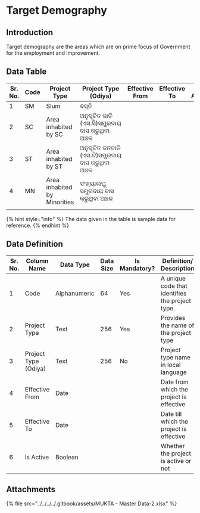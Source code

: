 # Target Demography

## Introduction

Target demography are the areas which are on prime focus of Government for the employment and improvement.

## Data Table

| Sr. No. | Code | Project Type                 | Project Type (Odiya)                               | Effective From | Effective To | Is Active |
| ------- | ---- | ---------------------------- | -------------------------------------------------- | -------------- | ------------ | --------- |
| 1       | SM   | Slum                         | ବସ୍ତି                                              |                |              |           |
| 2       | SC   | Area inhabited by SC         | ଅନୁସୂଚିତ ଜାତି (ଏସ.ସି)ସମ୍ପ୍ରଦାୟ ବାସ କରୁଥିବା ଅଞ୍ଚଳ   |                |              |           |
| 3       | ST   | Area inhabited by ST         | ଅନୁସୂଚିତ ଜନଜାତି (ଏସ.ଟି)ସମ୍ପ୍ରଦାୟ ବାସ କରୁଥିବା ଅଞ୍ଚଳ |                |              |           |
| 4       | MN   | Area inhabited by Minorities | ସଂଖ୍ୟାଲଘୁ ସମ୍ପ୍ରଦାୟ ବାସ କରୁଥିବା ଅଞ୍ଚଳ              |                |              |           |
|         |      |                              |                                                    |                |              |           |

{% hint style="info" %}
The data given in the table is sample data for reference.
{% endhint %}

## Data Definition

| Sr. No. | Column Name          | Data Type    | Data Size | Is Mandatory? | Definition/ Description                         |
| ------- | -------------------- | ------------ | --------- | ------------- | ----------------------------------------------- |
| 1       | Code                 | Alphanumeric | 64        | Yes           | A unique code that identifies the project type. |
| 2       | Project Type         | Text         | 256       | Yes           | Provides the name of the project type           |
| 3       | Project Type (Odiya) | Text         | 256       | No            | Project type name in local language             |
| 4       | Effective From       | Date         |           |               | Date from which the project is effective        |
| 5       | Effective To         | Date         |           |               | Date till which the project is effective        |
| 6       | Is Active            | Boolean      |           |               | Whether the project is active or not            |

## Attachments

{% file src="../../../../.gitbook/assets/MUKTA - Master Data-2.xlsx" %}
